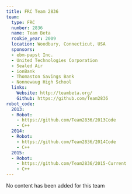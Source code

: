 ```yaml
---
title: FRC Team 2836
team:
  type: FRC
  number: 2836
  name: Team Beta
  rookie_year: 2009
  location: Woodbury, Connecticut, USA
  sponsors:
  - ebm-papst Inc.
  - United Technologies Corporation
  - Sealed Air
  - ionBank
  - Thomaston Savings Bank
  - Nonnewaug High School
  links:
    Website: http://teambeta.org/
    Github: https://github.com/Team2836
robot_code:
  2013:
  - Robot:
    - https://github.com/Team2836/2013Code
    - C++
  2014:
  - Robot:
    - https://github.com/Team2836/2014Code
    - C++
  2015:
  - Robot:
    - https://github.com/Team2836/2015-Current
    - C++
---
```


No content has been added for this team